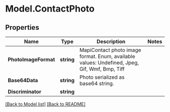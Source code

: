 # Model.ContactPhoto
## Properties
Name | Type | Description | Notes
------------ | ------------- | ------------- | -------------
**PhotoImageFormat** | **string** | MapiContact photo image format. Enum, available values: Undefined, Jpeg, Gif, Wmf, Bmp, Tiff | 
**Base64Data** | **string** | Photo serialized as base64 string.              | 
**Discriminator** | **string** |  | 



[[Back to Model list]](Models.doc) [[Back to README]](README.md)


